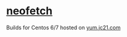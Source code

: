 # [neofetch](https://github.com/dylanaraps/neofetch)

Builds for Centos 6/7 hosted on [yum.jc21.com](https://yum.jc21.com)

